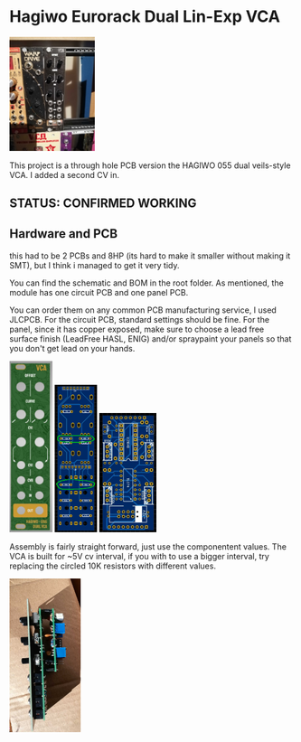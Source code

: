# Hagiwo Eurorack Dual Lin-Exp VCA
<img src="images/in_rack.jpg" width="30%" height="30%">

This project is a through hole PCB version the HAGIWO 055 dual veils-style VCA. I added a second CV in. 

## STATUS: CONFIRMED WORKING

## Hardware and PCB
this had to be 2 PCBs and 8HP (its hard to make it smaller without making it SMT), but I think i managed to get it very tidy.

You can find the schematic and BOM in the root folder. 
As mentioned, the module has one circuit PCB and one panel PCB. 

You can order them on any common PCB manufacturing service, I used JLCPCB. For the circuit PCB, standard settings should be fine.
For the panel, since it has copper exposed, make sure to choose a lead free surface finish (LeadFree HASL, ENIG) and/or spraypaint your panels so that you don't get lead on your hands.

<img src="images/panel.JPG" width="15%" height="15%"> <img src="images/changethis.png" width="15%" height="15%"> <img src="images/vca_pcb2.JPG" width="20%" height="20%">

Assembly is fairly straight forward, just use the componentent values.
The VCA is built for ~5V cv interval, if you with to use a bigger interval, try replacing the circled 10K resistors with different values.

<img src="images/side.jpg" width="25%" height="25%"> 
